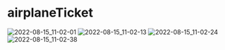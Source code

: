 # airplaneTicket

![2022-08-15_11-02-01](https://user-images.githubusercontent.com/45571159/184598752-ab0c931f-4a9d-4d7c-a4f3-f82117a4a7e9.png)
![2022-08-15_11-02-13](https://user-images.githubusercontent.com/45571159/184598768-c15a61b4-c1a7-4eb5-9b1d-72b87773eda6.png)
![2022-08-15_11-02-24](https://user-images.githubusercontent.com/45571159/184598783-ab98a909-b725-4781-bf1c-acf83a514515.png)
![2022-08-15_11-02-38](https://user-images.githubusercontent.com/45571159/184598788-1f3519d1-9c34-4379-bba9-9a9c641c08c4.png)
